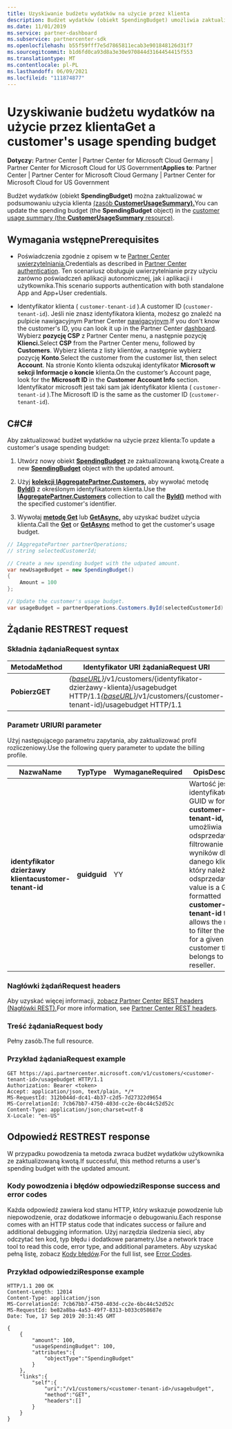 ```yaml
---
title: Uzyskiwanie budżetu wydatków na użycie przez klienta
description: Budżet wydatków (obiekt SpendingBudget) umożliwia zaktualizowanie podsumowania użycia klienta (zasobu CustomerUsageSummary).
ms.date: 11/01/2019
ms.service: partner-dashboard
ms.subservice: partnercenter-sdk
ms.openlocfilehash: b55f59fff7e5d7865811ecab3e901848126d31f7
ms.sourcegitcommit: b1d6fd0ca93d8a3e30e970844d3164454415f553
ms.translationtype: MT
ms.contentlocale: pl-PL
ms.lasthandoff: 06/09/2021
ms.locfileid: "111874877"
---
```

# <a name="get-a-customers-usage-spending-budget"></a><span data-ttu-id="d67f9-103">Uzyskiwanie budżetu wydatków na użycie przez klienta</span><span class="sxs-lookup"><span data-stu-id="d67f9-103">Get a customer's usage spending budget</span></span>

<span data-ttu-id="d67f9-104">**Dotyczy:** Partner Center | Partner Center for Microsoft Cloud Germany | Partner Center for Microsoft Cloud for US Government</span><span class="sxs-lookup"><span data-stu-id="d67f9-104">**Applies to**: Partner Center | Partner Center for Microsoft Cloud Germany | Partner Center for Microsoft Cloud for US Government</span></span>

<span data-ttu-id="d67f9-105">Budżet wydatków (obiekt **SpendingBudget)** można zaktualizować w podsumowaniu użycia klienta [(zasób **CustomerUsageSummary).**](customer-usage-resources.md#customerusagesummary)</span><span class="sxs-lookup"><span data-stu-id="d67f9-105">You can update the spending budget (the **SpendingBudget** object) in the [customer usage summary (the **CustomerUsageSummary** resource)](customer-usage-resources.md#customerusagesummary).</span></span>

## <a name="prerequisites"></a><span data-ttu-id="d67f9-106">Wymagania wstępne</span><span class="sxs-lookup"><span data-stu-id="d67f9-106">Prerequisites</span></span>

- <span data-ttu-id="d67f9-107">Poświadczenia zgodnie z opisem w te [Partner Center uwierzytelniania.](partner-center-authentication.md)</span><span class="sxs-lookup"><span data-stu-id="d67f9-107">Credentials as described in [Partner Center authentication](partner-center-authentication.md).</span></span> <span data-ttu-id="d67f9-108">Ten scenariusz obsługuje uwierzytelnianie przy użyciu zarówno poświadczeń aplikacji autonomicznej, jak i aplikacji i użytkownika.</span><span class="sxs-lookup"><span data-stu-id="d67f9-108">This scenario supports authentication with both standalone App and App+User credentials.</span></span>

- <span data-ttu-id="d67f9-109">Identyfikator klienta ( `customer-tenant-id` ).</span><span class="sxs-lookup"><span data-stu-id="d67f9-109">A customer ID (`customer-tenant-id`).</span></span> <span data-ttu-id="d67f9-110">Jeśli nie znasz identyfikatora klienta, możesz go znaleźć na pulpicie nawigacyjnym Partner Center [nawigacyjnym](https://partner.microsoft.com/dashboard).</span><span class="sxs-lookup"><span data-stu-id="d67f9-110">If you don't know the customer's ID, you can look it up in the Partner Center [dashboard](https://partner.microsoft.com/dashboard).</span></span> <span data-ttu-id="d67f9-111">Wybierz **pozycję CSP** z Partner Center menu, a następnie pozycję **Klienci.**</span><span class="sxs-lookup"><span data-stu-id="d67f9-111">Select **CSP** from the Partner Center menu, followed by **Customers**.</span></span> <span data-ttu-id="d67f9-112">Wybierz klienta z listy klientów, a następnie wybierz pozycję **Konto**.</span><span class="sxs-lookup"><span data-stu-id="d67f9-112">Select the customer from the customer list, then select **Account**.</span></span> <span data-ttu-id="d67f9-113">Na stronie Konto klienta odszukaj identyfikator **Microsoft w** **sekcji Informacje o koncie** klienta.</span><span class="sxs-lookup"><span data-stu-id="d67f9-113">On the customer’s Account page, look for the **Microsoft ID** in the **Customer Account Info** section.</span></span> <span data-ttu-id="d67f9-114">Identyfikator microsoft jest taki sam jak identyfikator klienta ( `customer-tenant-id` ).</span><span class="sxs-lookup"><span data-stu-id="d67f9-114">The Microsoft ID is the same as the customer ID  (`customer-tenant-id`).</span></span>

## <a name="c"></a><span data-ttu-id="d67f9-115">C\#</span><span class="sxs-lookup"><span data-stu-id="d67f9-115">C\#</span></span>

<span data-ttu-id="d67f9-116">Aby zaktualizować budżet wydatków na użycie przez klienta:</span><span class="sxs-lookup"><span data-stu-id="d67f9-116">To update a customer's usage spending budget:</span></span>

1. <span data-ttu-id="d67f9-117">Utwórz nowy obiekt [**SpendingBudget**](/dotnet/api/microsoft.store.partnercenter.models.usage.spendingbudget) ze zaktualizowaną kwotą.</span><span class="sxs-lookup"><span data-stu-id="d67f9-117">Create a new [**SpendingBudget**](/dotnet/api/microsoft.store.partnercenter.models.usage.spendingbudget) object with the updated amount.</span></span>

2. <span data-ttu-id="d67f9-118">Użyj [**kolekcji IAggregatePartner.Customers,**](/dotnet/api/microsoft.store.partnercenter.customers.icustomercollection) aby wywołać metodę [**ById()**](/dotnet/api/microsoft.store.partnercenter.customers.icustomercollection.byid) z określonym identyfikatorem klienta.</span><span class="sxs-lookup"><span data-stu-id="d67f9-118">Use the [**IAggregatePartner.Customers**](/dotnet/api/microsoft.store.partnercenter.customers.icustomercollection) collection to call the [**ById()**](/dotnet/api/microsoft.store.partnercenter.customers.icustomercollection.byid) method with the specified customer's identifier.</span></span>

3. <span data-ttu-id="d67f9-119">Wywołaj [**metodę Get**](/dotnet/api/microsoft.store.partnercenter.subscribedskus.icustomersubscribedskucollection.get) lub [**GetAsync,**](/dotnet/api/microsoft.store.partnercenter.subscribedskus.icustomersubscribedskucollection.getasync) aby uzyskać budżet użycia klienta.</span><span class="sxs-lookup"><span data-stu-id="d67f9-119">Call the [**Get**](/dotnet/api/microsoft.store.partnercenter.subscribedskus.icustomersubscribedskucollection.get) or [**GetAsync**](/dotnet/api/microsoft.store.partnercenter.subscribedskus.icustomersubscribedskucollection.getasync) method to get the customer's usage budget.</span></span>

``` csharp
// IAggregatePartner partnerOperations;
// string selectedCustomerId;

// Create a new spending budget with the udpated amount.
var newUsageBudget = new SpendingBudget()
{
    Amount = 100
};

// Update the customer's usage budget.
var usageBudget = partnerOperations.Customers.ById(selectedCustomerId).UsageBudget.Get();
```

## <a name="rest-request"></a><span data-ttu-id="d67f9-120">Żądanie REST</span><span class="sxs-lookup"><span data-stu-id="d67f9-120">REST request</span></span>

### <a name="request-syntax"></a><span data-ttu-id="d67f9-121">Składnia żądania</span><span class="sxs-lookup"><span data-stu-id="d67f9-121">Request syntax</span></span>

| <span data-ttu-id="d67f9-122">Metoda</span><span class="sxs-lookup"><span data-stu-id="d67f9-122">Method</span></span>    | <span data-ttu-id="d67f9-123">Identyfikator URI żądania</span><span class="sxs-lookup"><span data-stu-id="d67f9-123">Request URI</span></span>                                                                                             |
|-----------|---------------------------------------------------------------------------------------------------------|
| <span data-ttu-id="d67f9-124">**Pobierz**</span><span class="sxs-lookup"><span data-stu-id="d67f9-124">**GET**</span></span> | <span data-ttu-id="d67f9-125">[*{baseURL}*](partner-center-rest-urls.md)/v1/customers/{identyfikator-dzierżawy-klienta}/usagebudget HTTP/1.1</span><span class="sxs-lookup"><span data-stu-id="d67f9-125">[*{baseURL}*](partner-center-rest-urls.md)/v1/customers/{customer-tenant-id}/usagebudget  HTTP/1.1</span></span> |

### <a name="uri-parameter"></a><span data-ttu-id="d67f9-126">Parametr URI</span><span class="sxs-lookup"><span data-stu-id="d67f9-126">URI parameter</span></span>

<span data-ttu-id="d67f9-127">Użyj następującego parametru zapytania, aby zaktualizować profil rozliczeniowy.</span><span class="sxs-lookup"><span data-stu-id="d67f9-127">Use the following query parameter to update the billing profile.</span></span>

| <span data-ttu-id="d67f9-128">Nazwa</span><span class="sxs-lookup"><span data-stu-id="d67f9-128">Name</span></span>                   | <span data-ttu-id="d67f9-129">Typ</span><span class="sxs-lookup"><span data-stu-id="d67f9-129">Type</span></span>     | <span data-ttu-id="d67f9-130">Wymagane</span><span class="sxs-lookup"><span data-stu-id="d67f9-130">Required</span></span> | <span data-ttu-id="d67f9-131">Opis</span><span class="sxs-lookup"><span data-stu-id="d67f9-131">Description</span></span>                                                                                                                                            |
|------------------------|----------|----------|--------------------------------------------------------------------------------------------------------------------------------------------------------|
| <span data-ttu-id="d67f9-132">**identyfikator dzierżawy klienta**</span><span class="sxs-lookup"><span data-stu-id="d67f9-132">**customer-tenant-id**</span></span> | <span data-ttu-id="d67f9-133">**guid**</span><span class="sxs-lookup"><span data-stu-id="d67f9-133">**guid**</span></span> | <span data-ttu-id="d67f9-134">Y</span><span class="sxs-lookup"><span data-stu-id="d67f9-134">Y</span></span>        | <span data-ttu-id="d67f9-135">Wartość jest identyfikatorem GUID w formacie **customer-tenant-id,** który umożliwia odsprzedawcy filtrowanie wyników dla danego klienta, który należy do odsprzedawcy.</span><span class="sxs-lookup"><span data-stu-id="d67f9-135">The value is a GUID formatted **customer-tenant-id** that allows the reseller to filter the results for a given customer that belongs to the reseller.</span></span> |

### <a name="request-headers"></a><span data-ttu-id="d67f9-136">Nagłówki żądań</span><span class="sxs-lookup"><span data-stu-id="d67f9-136">Request headers</span></span>

<span data-ttu-id="d67f9-137">Aby uzyskać więcej informacji, [zobacz Partner Center REST headers (Nagłówki REST).](headers.md)</span><span class="sxs-lookup"><span data-stu-id="d67f9-137">For more information, see [Partner Center REST headers](headers.md).</span></span>

### <a name="request-body"></a><span data-ttu-id="d67f9-138">Treść żądania</span><span class="sxs-lookup"><span data-stu-id="d67f9-138">Request body</span></span>

<span data-ttu-id="d67f9-139">Pełny zasób.</span><span class="sxs-lookup"><span data-stu-id="d67f9-139">The full resource.</span></span>

### <a name="request-example"></a><span data-ttu-id="d67f9-140">Przykład żądania</span><span class="sxs-lookup"><span data-stu-id="d67f9-140">Request example</span></span>

```http
GET https://api.partnercenter.microsoft.com/v1/customers/<customer-tenant-id>/usagebudget HTTP/1.1
Authorization: Bearer <token>
Accept: application/json, text/plain, */*
MS-RequestId: 312b044d-dc41-4b37-c2d5-7d27322d9654
MS-CorrelationId: 7cb67bb7-4750-403d-cc2e-6bc44c52d52c
Content-Type: application/json;charset=utf-8
X-Locale: "en-US"
```

## <a name="rest-response"></a><span data-ttu-id="d67f9-141">Odpowiedź REST</span><span class="sxs-lookup"><span data-stu-id="d67f9-141">REST response</span></span>

<span data-ttu-id="d67f9-142">W przypadku powodzenia ta metoda zwraca budżet wydatków użytkownika ze zaktualizowaną kwotą.</span><span class="sxs-lookup"><span data-stu-id="d67f9-142">If successful, this method returns a user's spending budget with the updated amount.</span></span>

### <a name="response-success-and-error-codes"></a><span data-ttu-id="d67f9-143">Kody powodzenia i błędów odpowiedzi</span><span class="sxs-lookup"><span data-stu-id="d67f9-143">Response success and error codes</span></span>

<span data-ttu-id="d67f9-144">Każda odpowiedź zawiera kod stanu HTTP, który wskazuje powodzenie lub niepowodzenie, oraz dodatkowe informacje o debugowaniu.</span><span class="sxs-lookup"><span data-stu-id="d67f9-144">Each response comes with an HTTP status code that indicates success or failure and additional debugging information.</span></span> <span data-ttu-id="d67f9-145">Użyj narzędzia śledzenia sieci, aby odczytać ten kod, typ błędu i dodatkowe parametry.</span><span class="sxs-lookup"><span data-stu-id="d67f9-145">Use a network trace tool to read this code, error type, and additional parameters.</span></span> <span data-ttu-id="d67f9-146">Aby uzyskać pełną listę, zobacz [Kody błędów](error-codes.md).</span><span class="sxs-lookup"><span data-stu-id="d67f9-146">For the full list, see [Error Codes](error-codes.md).</span></span>

### <a name="response-example"></a><span data-ttu-id="d67f9-147">Przykład odpowiedzi</span><span class="sxs-lookup"><span data-stu-id="d67f9-147">Response example</span></span>

```http
HTTP/1.1 200 OK
Content-Length: 12014
Content-Type: application/json
MS-CorrelationId: 7cb67bb7-4750-403d-cc2e-6bc44c52d52c
MS-RequestId: be82a8ba-4a53-49f7-8313-b033c058687e
Date: Tue, 17 Sep 2019 20:31:45 GMT

{
    {
        "amount": 100,
        "usageSpendingBudget": 100,
        "attributes":{
            "objectType":"SpendingBudget"
        }
    },
    "links":{
        "self":{
            "uri":"/v1/customers/<customer-tenant-id>/usagebudget",
            "method":"GET",
            "headers":[]
        }
    }
}
```

